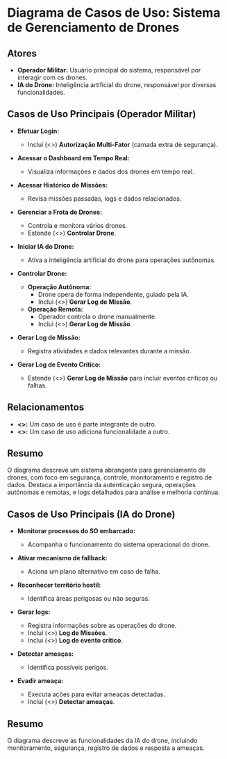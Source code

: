 # Diagrama de Casos de Uso: Sistema de Gerenciamento de Drones

## Atores

* **Operador Militar:** Usuário principal do sistema, responsável por interagir com os drones.
* **IA do Drone:** Inteligência artificial do drone, responsável por diversas funcionalidades.

## Casos de Uso Principais (Operador Militar)

* **Efetuar Login:**
    * Inclui (<<include>>) **Autorização Multi-Fator** (camada extra de segurança).
      
* **Acessar o Dashboard em Tempo Real:**
    * Visualiza informações e dados dos drones em tempo real.
      
* **Acessar Histórico de Missões:**
    * Revisa missões passadas, logs e dados relacionados.
      
* **Gerenciar a Frota de Drones:**
    * Controla e monitora vários drones.
    * Estende (<<extend>>) **Controlar Drone**.
      
* **Iniciar IA do Drone:**
    * Ativa a inteligência artificial do drone para operações autônomas.
      
* **Controlar Drone:**
    * **Operação Autônoma:**
        * Drone opera de forma independente, guiado pela IA.
        * Inclui (<<include>>) **Gerar Log de Missão**.
    * **Operação Remota:**
        * Operador controla o drone manualmente.
        * Inclui (<<include>>) **Gerar Log de Missão**.
          
* **Gerar Log de Missão:**
    * Registra atividades e dados relevantes durante a missão.
* **Gerar Log de Evento Crítico:**
    * Estende (<<extend>>) **Gerar Log de Missão** para incluir eventos críticos ou falhas.

## Relacionamentos

* **<<include>>:** Um caso de uso é parte integrante de outro.
* **<<extend>>:** Um caso de uso adiciona funcionalidade a outro.

## Resumo

O diagrama descreve um sistema abrangente para gerenciamento de drones, com foco em segurança, controle, monitoramento e registro de dados. Destaca a importância da autenticação segura, operações autônomas e remotas, e logs detalhados para análise e melhoria contínua.



## Casos de Uso Principais (IA do Drone)

* **Monitorar processos do SO embarcado:**
    * Acompanha o funcionamento do sistema operacional do drone.
      
* **Ativar mecanismo de fallback:**
    * Aciona um plano alternativo em caso de falha.
      
* **Reconhecer território hostil:**
    * Identifica áreas perigosas ou não seguras.
      
* **Gerar logs:**
    * Registra informações sobre as operações do drone.
    * Inclui (<<include>>) **Log de Missões**.
    * Inclui (<<include>>) **Log de evento crítico**.
      
* **Detectar ameaças:**
    * Identifica possíveis perigos.
      
* **Evadir ameaça:**
    * Executa ações para evitar ameaças detectadas.
    * Inclui (<<include>>) **Detectar ameaças**.

## Resumo

O diagrama descreve as funcionalidades da IA do drone, incluindo monitoramento, segurança, registro de dados e resposta a ameaças.
